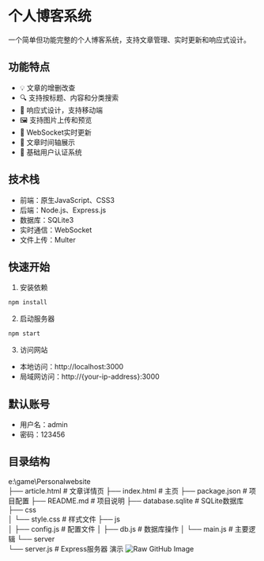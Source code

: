 # 个人博客系统

一个简单但功能完整的个人博客系统，支持文章管理、实时更新和响应式设计。

## 功能特点

- 💡 文章的增删改查
- 🔍 支持按标题、内容和分类搜索
- 📱 响应式设计，支持移动端
- 🖼️ 支持图片上传和预览
- 🔄 WebSocket实时更新
- 📅 文章时间轴展示
- 🔐 基础用户认证系统

## 技术栈

- 前端：原生JavaScript、CSS3
- 后端：Node.js、Express.js
- 数据库：SQLite3
- 实时通信：WebSocket
- 文件上传：Multer

## 快速开始

1. 安装依赖
```bash
npm install
```

2. 启动服务器
```bash
npm start
```

3. 访问网站
- 本地访问：http://localhost:3000
- 局域网访问：http://{your-ip-address}:3000

## 默认账号

- 用户名：admin
- 密码：123456

## 目录结构
e:\game\Personalwebsite\
├── article.html      # 文章详情页
├── index.html        # 主页
├── package.json      # 项目配置
├── README.md         # 项目说明
├── database.sqlite   # SQLite数据库
├── css\
│   └── style.css    # 样式文件
├── js\
│   ├── config.js    # 配置文件
│   ├── db.js        # 数据库操作
│   └── main.js      # 主要逻辑
└── server\
    └── server.js    # Express服务器
  演示
  ![Raw GitHub Image](https://github.com/ikun9527z/BlogSite/edit/master/Demo.png)
